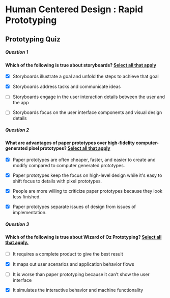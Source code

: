 # Human Centered Design : Rapid Prototyping

## Prototyping Quiz

##### Question 1

#### Which of the following is true about storyboards? <u>Select all that apply</u>

- [x] Storyboards illustrate a goal and unfold the steps to achieve that goal

- [x] Storyboards address tasks and communicate ideas
- [ ] Storyboards engage in the user interaction details between the user and the app
- [ ] Storyboards focus on the user interface components and visual design details

##### Question 2

#### What are advantages of paper prototypes over high-fidelity computer-generated pixel prototypes? <u>Select all that apply</u>

- [x] Paper prototypes are often cheaper, faster, and easier to create and modify compared to computer generated prototypes.

- [x] Paper prototypes keep the focus on high-level design while it's easy to shift focus to details with pixel prototypes.

- [x] People are more willing to criticize paper prototypes because they look less finished.

- [x] Paper prototypes separate issues of design from issues of implementation.

##### Question 3

#### Which of the following is true about Wizard of Oz Prototyping? <u>Select all that apply.</u> 

- [ ] It requires a complete product to give the best result

- [x] It maps out user scenarios and application behavior flows

- [ ] It is worse than paper prototyping because it can’t show the user interface

- [x] It simulates the interactive behavior and machine functionality
